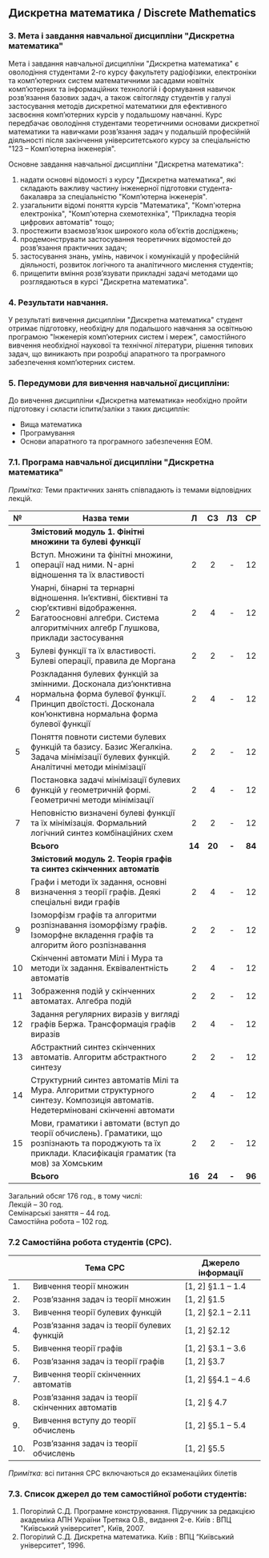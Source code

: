 ## Дискретна математика / Discrete Mathematics

### 3. Мета і завдання навчальної дисципліни "Дискретна математика"

Мета і завдання навчальної дисципліни "Дискретна математика" є
оволодіння студентами 2-го курсу факультету радіофізики, електроніки та
комп’ютерних систем математичними засадами новітніх комп’ютерних та
інформаційних технологій і формування навичок розв’язання базових задач, а
також світогляду студентів у галузі застосування методів дискретної математики
для ефективного засвоєння комп’ютерних курсів у подальшому навчанні. Курс
передбачає оволодіння студентами теоретичними основами дискретної
математики та навичками розв’язання задач у подальшій професійній діяльності
після закінчення університетського курсу за спеціальністю "123 – Комп’ютерна
інженерія".

Основне завдання навчальної дисципліни "Дискретна математика":

1. надати основні відомості з курсу "Дискретна математика", які складають
важливу частину інженерної підготовки студента-бакалавра за спеціальністю
"Комп’ютерна інженерія".
2. узагальнити відомі поняття курсів "Математика", "Комп'ютерна
електроніка", "Комп'ютерна схемотехніка", "Прикладна теорія цифрових
автоматів" тощо;
3. простежити взаємозв’язок широкого кола об’єктів досліджень;
4. продемонструвати застосування теоретичних відомостей до розв’язання
практичних задач;
5. застосування знань, умінь, навичок і комунікацій у професійній діяльності,
розвиток логічного та аналітичного мислення студентів;
6. прищепити вміння розв’язувати прикладні задачі методами що
розглядаються в курсі "Дискретна математика". 

### 4. Результати навчання.

У результаті вивчення дисципліни "Дискретна
математика" студент отримає підготовку, необхідну для подальшого навчання за
освітньою програмою "Інженерія комп’ютерних систем і мереж", самостійного
вивчення необхідної наукової та технічної літератури, рішення типових задач, що
виникають при розробці апаратного та програмного забезпечення комп’ютерних
систем.

### 5. Передумови для вивчення навчальної дисципліни:

До вивчення дисципліни «Дискретна математика» необхідно пройти підготовку і
скласти іспити/заліки з таких дисциплін:

* Вища математика
* Програмування
* Основи апаратного та програмного забезпечення ЕОМ.

### 7.1. Програма навчальної дисципліни "Дискретна математика"

*Примітка:* Теми практичних занять співпадають із темами відповідних лекцій.

| № | Назва теми | Л | СЗ | ЛЗ | СР |
|:---:|-----|:---:|:---:|:---:|:---:|
|  | **Змістовий модуль 1. Фінітні множини та булеві функції** |  |  |  |  |
|1 |Вступ. Множини та фінітні множини, операції над ними. N-арнi відношення та їх властивості |2 |2 |- |12|
|2 |Унарні, бінарні та тернарні відношення. Ін’єктивні, бієктивні та сюр’єктивні відображення. Багатоосновні алгебри. Система алгоритмічних алгебр Глушкова, приклади застосування |2 |4 |- |12|
|3 |Булеві функції та їх властивості. Булеві операції, правила де Моргана |2 |2 |- |12|
|4 |Розкладання булевих функцій за змінними. Досконала диз’юнктивна нормальна форма булевої функції. Принцип двоїстості. Досконала кон’юнктивна нормальна форма булевої функції |2 |4 |- |12|
|5 |Поняття повноти системи булевих функцій та базису. Базис Жегалкіна. Задача мінімізації булевих функцій. Аналітичні методи мінімізації |2 |2 |- |12|
|6 |Постановка задачі мінімізації булевих функцій у геометричній формі. Геометричні методи мінімізації |2 |4 |- |12|
|7 |Неповністю визначені булеві функції та їх мінімізація. Формальний логічний синтез комбінаційних схем |2 |2 |- |12|
||**Всього** |**14** |**20** |**-** |**84**|
|  | **Змістовий модуль 2. Теорія графів та синтез скінченних автоматів** |  |  |  |  |
|8 |Графи і методи їх задання, основні визначення з теорії графів. Деякі спеціальні види графів |2 |4 |- |12|
|9 |Ізоморфізм графів та алгоритми розпізнавання ізоморфізму графів. Ізоморфне вкладення графів та алгоритм його розпізнавання |2 |2 |- |12|
|10 |Скінченні автомати Мілі і Мура та методи їх задання. Еквівалентність автоматів |2 |4 |- |12|
|11 |Зображення подій у скінченних автоматах. Алгебра подій |2 |2 |- |12|
|12 |Задання регулярних виразів у вигляді графів Бержа. Трансформація графів виразів |2 |4 |- |12|
|13 |Абстрактний синтез скінченних автоматів. Алгоритм абстрактного синтезу |2 |2 |- |12|
|14 |Структурний синтез автоматів Мілі та Мура. Алгоритми структурного синтезу. Композиція автоматів. Недетерміновані скінченні автомати |2 |4 |- |12|
|15 |Мови, граматики і автомати (вступ до теорії обчислень). Граматики, що розпізнають та породжують та їх приклади. Класифікація граматик (та мов) за Хомським |2 |2 |- |12|
||**Всього** |**16** |**24** |**-** |**96**|

Загальний обсяг 176 год., в тому числі:<br>
Лекцій – 30 год.<br>
Семінарські заняття – 44 год.<br>
Самостійна робота – 102 год.<br>

### 7.2 Самостійна робота студентів (СРС).

||Тема СРС |Джерело інформації|
| --- | --- | --- |
|1. |Вивчення теорії множин |[1, 2] §1.1 – 1.4|
|2. |Розв’язання задач із теорії множин |[1, 2] §1.5|
|3. |Вивчення теорії булевих функцій |[1, 2] §2.1 – 2.11|
|4. |Розв’язання задач із теорії булевих функцій |[1, 2] §2.12|
|5. |Вивчення теорії графів |[1, 2] §3.1 – 3.6|
|6. |Розв’язання задач із теорії графів |[1, 2] §3.7|
|7. |Вивчення теорії скінченних автоматів |[1, 2] §§4.1 – 4.6|
|8. |Розв’язання задач із теорії скінченних автоматів |[1, 2] § 4.7|
|9. |Вивчення вступу до теорії обчислень |[1, 2] §5.1 – 5.4|
|10. |Розв’язання задач із теорії обчислень |[1, 2] §5.5|

*Примітка:* всі питання СРС включаються до екзаменаційих білетів

### 7.3. Список джерел до тем самостійної роботи студентів:

1. Погорілий С.Д. Програмне конструювання. Підручник за редакцією академіка
АПН України Третяка О.В., видання 2-е. Київ : ВПЦ "Київський університет",
Київ, 2007.
2. Погорілий С.Д. Дискретна математика. Київ : ВПЦ “Київський університет”, 1996.
